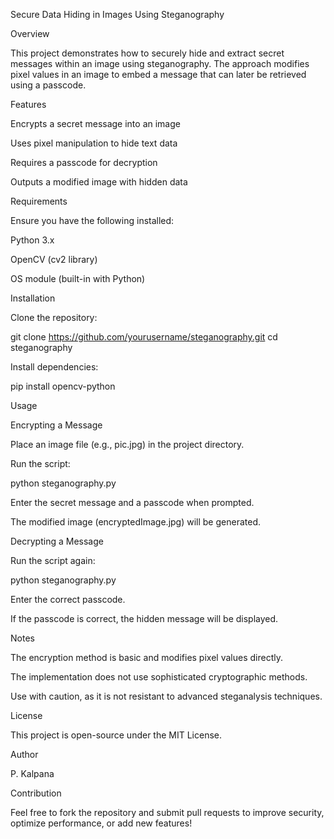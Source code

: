 Secure Data Hiding in Images Using Steganography

Overview

This project demonstrates how to securely hide and extract secret messages within an image using steganography. The approach modifies pixel values in an image to embed a message that can later be retrieved using a passcode.

Features

Encrypts a secret message into an image

Uses pixel manipulation to hide text data

Requires a passcode for decryption

Outputs a modified image with hidden data

Requirements

Ensure you have the following installed:

Python 3.x

OpenCV (cv2 library)

OS module (built-in with Python)

Installation

Clone the repository:

git clone https://github.com/yourusername/steganography.git
cd steganography

Install dependencies:

pip install opencv-python

Usage

Encrypting a Message

Place an image file (e.g., pic.jpg) in the project directory.

Run the script:

python steganography.py

Enter the secret message and a passcode when prompted.

The modified image (encryptedImage.jpg) will be generated.

Decrypting a Message

Run the script again:

python steganography.py

Enter the correct passcode.

If the passcode is correct, the hidden message will be displayed.

Notes

The encryption method is basic and modifies pixel values directly.

The implementation does not use sophisticated cryptographic methods.

Use with caution, as it is not resistant to advanced steganalysis techniques.

License

This project is open-source under the MIT License.

Author

P. Kalpana

Contribution

Feel free to fork the repository and submit pull requests to improve security, optimize performance, or add new features!

